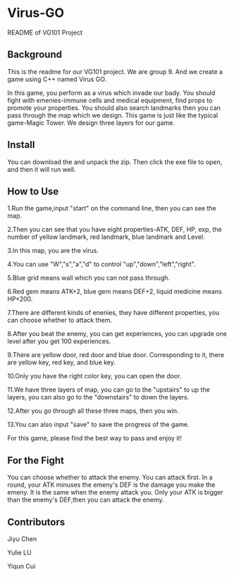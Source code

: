 # Virus-GO
README of VG101 Project

## Background
This is the readme for our VG101 project. We are group 9. And we create a game using C++ named Virus GO. 

In this game, you perform as a virus which invade our bady. You should fight with emenies-immune cells and medical equipment, find props to promote your properties. You should also search landmarks then you can pass through the map which we design. This game is just like the typical game-Magic Tower. We design three layers for our game. 

## Install
You can download the and unpack the zip. Then click the exe file to open, and then it will run well.

## How to Use
1.Run the game,input "start" on the command line, then you can see the map.

2.Then you can see that you have eight properties-ATK, DEF, HP, exp, the number of yellow landmark, red landmark, blue landmark and Level. 

3.In this map, you are the virus.

4.You can use "W","s","a","d" to control "up","down","left","right". 

5.Blue grid means wall which you can not pass through. 

6.Red gem means ATK+2, blue gem means DEF+2, liquid medicine means HP+200.

7.There are different kinds of enenies, they have different properties, you can choose whether to attack them. 

8.After you beat the enemy, you can get experiences, you can upgrade one level after you get 100 experiences. 

9.There are yellow door, red door and blue door. Corresponding to it, there are yellow key, red key, and blue key.

10.Only you have the right color key, you can open the door.

11.We have three layers of map, you can go to the "upstairs" to up the layers, you can also go to the "downstairs" to down the layers. 

12.After you go through all these three maps, then you win.

13.You can also input "save" to save the progress of the game.

For this game, please find the best way to pass and enjoy it!

## For the Fight
You can choose whether to attack the enemy. You can attack first. In a round, your ATK minuses the emeny's DEF is the damage you make the emeny. It is the same when the enemy attack you. Only your ATK is bigger than the enemy's DEF,then you can attack the enemy. 

## Contributors
Jiyu Chen

Yulie LU

Yiqun Cui

